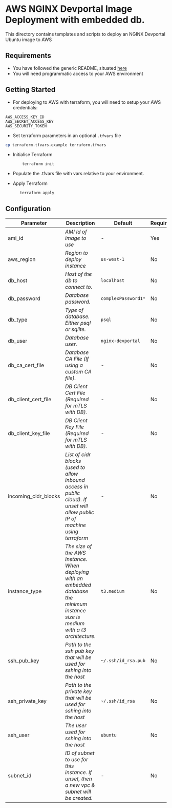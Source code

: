 # AWS NGINX Devportal Image Deployment with embedded db.

This directory contains templates and scripts to deploy an NGINX Devportal Ubuntu image to AWS

## Requirements

- You have followed the generic README, situated [here](../../README.md)
- You will need programmatic access to your AWS environment

## Getting Started

- For deploying to AWS with terraform, you will need to setup your AWS credentials:

```
AWS_ACCESS_KEY_ID
AWS_SECRET_ACCESS_KEY
AWS_SECURITY_TOKEN
```

- Set terraform parameters in an optional `.tfvars` file

```bash
cp terraform.tfvars.example terraform.tfvars
```

- Initialise Terraform

  ```
      terraform init
  ```

- Populate the .tfvars file with vars relative to your environment.

- Apply Terraform
  ```
     terraform apply
  ```

## Configuration

| Parameter            | Description                                                                                                                          | Default             | Required |
| -------------------- | ------------------------------------------------------------------------------------------------------------------------------------ | ------------------- | -------- |
| ami_id               | _AMI Id of image to use_                                                                                                             | -                   | Yes      |
| aws_region           | _Region to deploy instance_                                                                                                          | `us-west-1`         | No       |
| db_host              | _Host of the db to connect to._                                                                                                      | `localhost`         | No       |
| db_password          | _Database password._                                                                                                                 | `complexPassword1*` | No       |
| db_type              | _Type of database. Either psql or sqlite._                                                                                           | `psql`              | No       |
| db_user              | _Database user._                                                                                                                     | `nginx-devportal`   | No       |
| db_ca_cert_file      | _Database CA File (If using a custom CA file)._                                                                                      | -                   | No       |
| db_client_cert_file  | _DB Client Cert File (Required for mTLS with DB)._                                                                                   | -                   | No       |
| db_client_key_file   | _DB Client Key File (Required for mTLS with DB)._                                                                                    | -                   | No       |
| incoming_cidr_blocks | _List of cidr blocks (used to allow inbound access in public cloud). If unset will allow public IP of machine using terraform_       | -                   | No       |
| instance_type        | _The size of the AWS Instance. When deploying with an embedded database the minimum instance size is medium with a t3 architecture._ | `t3.medium`         | No       |
| ssh_pub_key          | _Path to the ssh pub key that will be used for sshing into the host_                                                                 | `~/.ssh/id_rsa.pub` | No       |
| ssh_private_key      | _Path to the private key that will be used for sshing into the host_                                                                 | `~/.ssh/id_rsa`     | No       |
| ssh_user             | _The user used for sshing into the host_                                                                                             | `ubuntu`            | No       |
| subnet_id            | _ID of subnet to use for this instance. If unset, then a new vpc & subnet will be created._                                          | -                   | No       |
